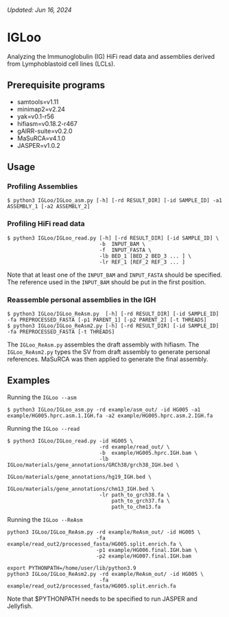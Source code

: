 
_Updated: Jun 16, 2024_
# IGLoo
Analyzing the Immunoglobulin (IG) HiFi read data and assemblies derived from Lymphoblastoid cell lines (LCLs).


## Prerequisite programs
- samtools=v1.11
- minimap2=v2.24
- yak=v0.1-r56
- hifiasm=v0.18.2-r467
- gAIRR-suite=v0.2.0
- MaSuRCA=v4.1.0
- JASPER=v1.0.2


## Usage

### Profiling Assemblies
```
$ python3 IGLoo/IGLoo_asm.py [-h] [-rd RESULT_DIR] [-id SAMPLE_ID] -a1 ASSEMBLY_1 [-a2 ASSEMBLY_2]
```

### Profiling HiFi read data
```
$ python3 IGLoo/IGLoo_read.py [-h] [-rd RESULT_DIR] [-id SAMPLE_ID] \
                              -b  INPUT_BAM \
                              -f  INPUT_FASTA \
                              -lb BED_1 [BED_2 BED_3 ... ] \
                              -lr REF_1 [REF_2 REF_3 ... ]
```

Note that at least one of the ```INPUT_BAM``` and ```INPUT_FASTA``` should be specified.  The reference used in the ```INPUT_BAM``` should be put in the first position.

### Reassemble personal assemblies in the IGH

```
$ python3 IGLoo/IGLoo_ReAsm.py  [-h] [-rd RESULT_DIR] [-id SAMPLE_ID] -fa PREPROCESSED_FASTA [-p1 PARENT_1] [-p2 PARENT_2] [-t THREADS]
$ python3 IGLoo/IGLoo_ReAsm2.py [-h] [-rd RESULT_DIR] [-id SAMPLE_ID] -fa PREPROCESSED_FASTA [-t THREADS]
```

The ```IGLoo_ReAsm.py``` assembles the draft assembly with hifiasm.  The ```IGLoo_ReAsm2.py``` types the SV from draft assembly to generate personal references.  MaSuRCA was then applied to generate the final assembly.



## Examples
Running the ```IGLoo --asm```
```
$ python3 IGLoo/IGLoo_asm.py -rd example/asm_out/ -id HG005 -a1 example/HG005.hprc.asm.1.IGH.fa -a2 example/HG005.hprc.asm.2.IGH.fa
```

Running the ```IGLoo --read```
```
$ python3 IGLoo/IGLoo_read.py -id HG005 \
                              -rd example/read_out/ \
                              -b  example/HG005.hprc.IGH.bam \
                              -lb IGLoo/materials/gene_annotations/GRCh38/grch38_IGH.bed \
                                  IGLoo/materials/gene_annotations/hg19_IGH.bed \
                                  IGLoo/materials/gene_annotations/chm13_IGH.bed \
                              -lr path_to_grch38.fa \
                                  path_to_grch37.fa \
                                  path_to_chm13.fa
```

Running the ```IGLoo --ReAsm```
```
python3 IGLoo/IGLoo_ReAsm.py -rd example/ReAsm_out/ -id HG005 \
                             -fa example/read_out2/processed_fasta/HG005.split.enrich.fa \
                             -p1 example/HG006.final.IGH.bam \
                             -p2 example/HG007.final.IGH.bam

export PYTHONPATH=/home/user/lib/python3.9
python3 IGLoo/IGLoo_ReAsm2.py -rd example/ReAsm_out/ -id HG005 \
                              -fa example/read_out2/processed_fasta/HG005.split.enrich.fa
```

Note that $PYTHONPATH needs to be specified to run JASPER and Jellyfish.

